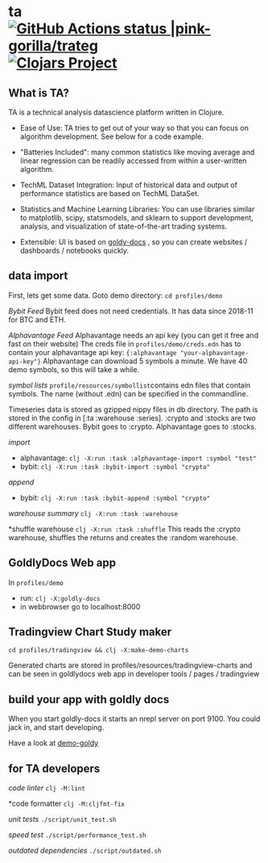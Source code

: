 # ta [![GitHub Actions status |pink-gorilla/trateg](https://github.com/pink-gorilla/trateg/workflows/CI/badge.svg)](https://github.com/pink-gorilla/trateg/actions?workflow=CI)[![Clojars Project](https://img.shields.io/clojars/v/org.pinkgorilla/ta.svg)](https://clojars.org/org.pinkgorilla/ta)

## What is TA?

TA is a technical analysis datascience platform written in Clojure.

- Ease of Use: TA tries to get out of your way so that you can focus on algorithm development. See below for a code example.

- "Batteries Included": many common statistics like moving average and linear regression can be readily accessed from within a user-written algorithm.

- TechML Dataset Integration: Input of historical data and output of performance statistics are based on TechML DataSet.

- Statistics and Machine Learning Libraries: 
You can use libraries similar to matplotlib, scipy, statsmodels, and sklearn to support development, analysis, and visualization of state-of-the-art trading systems.

- Extensible: UI is based on [goldy-docs](https://github.com/pink-gorilla/goldly) , so you can create websites / dashboards / notebooks quickly.


##  data import

First, lets get some data. Goto demo directory: `cd profiles/demo`

*Bybit Feed*
Bybit feed does not need credentials. It has data since 2018-11 for BTC and ETH.

*Alphavantage Feed*
Alphavantage needs an api key (you can get it free and fast on their website)
The creds file in `profiles/demo/creds.edn` has to contain your alphavantage api key:
`{:alphavantage "your-alphavantage-api-key"}`
Alphavantage can download 5 symbols a minute. We have 40 demo symbols, so this will take a while.

*symbol lists*
`profile/resources/symbollist`contains edn files that contain symbols.
The name (without .edn) can be specified in the commandline.

Timeseries data is stored as gzipped nippy files in db directory. The path is
stored in the config in [:ta :warehouse :series]. :crypto and :stocks are two different
warehouses. Bybit goes to :crypto. Alphavantage goes to :stocks.

*import*
- alphavantage: `clj -X:run :task :alphavantage-import :symbol "test"`
- bybit:  `clj -X:run :task :bybit-import :symbol "crypto"`

*append*
- bybit: `clj -X:run :task :bybit-append :symbol "crypto"`

*warehouse summary* `clj -X:run :task :warehouse`

*shuffle warehouse `clj -X:run :task :shuffle` 
This reads the :crypto warehouse, shuffles the returns and creates the :random warehouse.


## GoldlyDocs Web app

In `profiles/demo`
 - run: `clj -X:goldly-docs`
 - in webbrowser go to localhost:8000 


## Tradingview Chart Study maker

`cd profiles/tradingview && clj -X:make-demo-charts`

Generated charts are stored in profiles/resources/tradingview-charts
and can be seen in goldlydocs web app in developer tools / pages / tradingview

## build your app with goldly docs

When you start goldly-docs it starts an nrepl server on port 9100.
You could jack in, and start developing.

Have a look at [demo-goldy](https://github.com/pink-gorilla/demo-goldly) 
 

## for TA developers

*code linter*  `clj -M:lint`

*code formatter `clj -M:cljfmt-fix`

*unit tests* `./script/unit_test.sh`

*speed test* `./script/performance_test.sh`

*outdated dependencies* `./script/outdated.sh`




